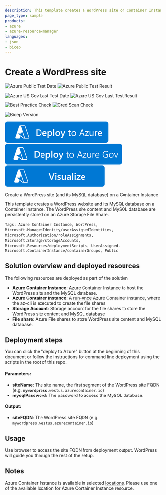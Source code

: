 ```yaml
---
description: This template creates a WordPress site on Container Instance
page_type: sample
products:
- azure
- azure-resource-manager
languages:
- json
- bicep
---
```

# Create a WordPress site

![Azure Public Test Date](https://azurequickstartsservice.blob.core.windows.net/badges/application-workloads/wordpress/aci-wordpress/PublicLastTestDate.svg)
![Azure Public Test Result](https://azurequickstartsservice.blob.core.windows.net/badges/application-workloads/wordpress/aci-wordpress/PublicDeployment.svg)

![Azure US Gov Last Test Date](https://azurequickstartsservice.blob.core.windows.net/badges/application-workloads/wordpress/aci-wordpress/FairfaxLastTestDate.svg)
![Azure US Gov Last Test Result](https://azurequickstartsservice.blob.core.windows.net/badges/application-workloads/wordpress/aci-wordpress/FairfaxDeployment.svg)

![Best Practice Check](https://azurequickstartsservice.blob.core.windows.net/badges/application-workloads/wordpress/aci-wordpress/BestPracticeResult.svg)
![Cred Scan Check](https://azurequickstartsservice.blob.core.windows.net/badges/application-workloads/wordpress/aci-wordpress/CredScanResult.svg)

![Bicep Version](https://azurequickstartsservice.blob.core.windows.net/badges/application-workloads/wordpress/aci-wordpress/BicepVersion.svg)

[![Deploy To Azure](https://raw.githubusercontent.com/Azure/azure-quickstart-templates/master/1-CONTRIBUTION-GUIDE/images/deploytoazure.svg?sanitize=true)](https://portal.azure.com/#create/Microsoft.Template/uri/https%3A%2F%2Fraw.githubusercontent.com%2FAzure%2Fazure-quickstart-templates%2Fmaster%2Fapplication-workloads%2Fwordpress%2Faci-wordpress%2Fazuredeploy.json)
[![Deploy To Azure US Gov](https://raw.githubusercontent.com/Azure/azure-quickstart-templates/master/1-CONTRIBUTION-GUIDE/images/deploytoazuregov.svg?sanitize=true)](https://portal.azure.us/#create/Microsoft.Template/uri/https%3A%2F%2Fraw.githubusercontent.com%2FAzure%2Fazure-quickstart-templates%2Fmaster%2Fapplication-workloads%2Fwordpress%2Faci-wordpress%2Fazuredeploy.json)
[![Visualize](https://raw.githubusercontent.com/Azure/azure-quickstart-templates/master/1-CONTRIBUTION-GUIDE/images/visualizebutton.svg?sanitize=true)](http://armviz.io/#/?load=https%3A%2F%2Fraw.githubusercontent.com%2FAzure%2Fazure-quickstart-templates%2Fmaster%2Fapplication-workloads%2Fwordpress%2Faci-wordpress%2Fazuredeploy.json)

Create a WordPress site (and its MySQL database) on a Container Instance

This template creates a WordPress website and its MySQL database on a Container Instance. The WordPress site content and MySQL database are persistently stored on an Azure Storage File Share.

`Tags: Azure Container Instance, WordPress, Microsoft.ManagedIdentity/userAssignedIdentities, Microsoft.Authorization/roleAssignments, Microsoft.Storage/storageAccounts, Microsoft.Resources/deploymentScripts, UserAssigned, Microsoft.ContainerInstance/containerGroups, Public`

## Solution overview and deployed resources

The following resources are deployed as part of the solution

+ **Azure Container Instance**: Azure Container Instance to host the WordPress site and the MySQL database.
+ **Azure Container Instance**: A [run-once](https://docs.microsoft.com/azure/container-instances/container-instances-restart-policy#container-restart-policy) Azure Container Instance, where the az-cli is executed to create the file shares
+ **Storage Account**: Storage account for the file shares to store the WordPress site content and MySQL database
+ **File share**: Azure File shares to store WordPress site content and MySQL database.

## Deployment steps

You can click the "deploy to Azure" button at the beginning of this document or follow the instructions for command line deployment using the scripts in the root of this repo.

#### Parameters:
+ **siteName**: The site name, the first segment of the WordPress site FQDN (e.g.  **`mywordpress`**`.westus.azurecontainer.io`)
+ **mysqlPassword**: The password to access the MySQL database.

#### Output:
+ **siteFQDN**: The WordPress site FQDN (e.g.  `mywordpress.westus.azurecontainer.io`)

## Usage

Use browser to access the site FQDN from deployment output. WordPress will guide you through the rest of the setup.

## Notes
Azure Container Instance is available in selected [locations](https://docs.microsoft.com/azure/container-instances/container-instances-quotas#region-availability). Please use one of the available location for Azure Container Instance resource.
